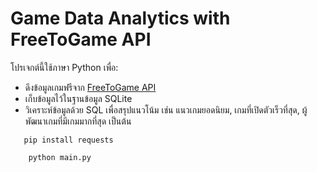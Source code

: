 # Game Data Analytics with FreeToGame API

โปรเจกต์นี้ใช้ภาษา Python เพื่อ:

- ดึงข้อมูลเกมฟรีจาก [FreeToGame API](https://www.freetogame.com/api-doc)
- เก็บข้อมูลไว้ในฐานข้อมูล SQLite
- วิเคราะห์ข้อมูลด้วย SQL เพื่อสรุปแนวโน้ม เช่น แนวเกมยอดนิยม, เกมที่เปิดตัวเร็วที่สุด, ผู้พัฒนาเกมที่มีเกมมากที่สุด เป็นต้น

```
   pip install requests
```
```
    python main.py
```

